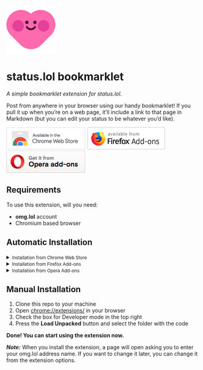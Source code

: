 <img src="./icon.png" height="128">

# status.lol bookmarklet
*A simple bookmarklet extension for status.lol.*

Post from anywhere in your browser using our handy bookmarklet! If you pull it up when you’re on a web page, it’ll include a link to that page in Markdown (but you can edit your status to be whatever you’d like). 

[![Chrome Web Store](https://raw.githubusercontent.com/edizbaha/status.lol-bookmarklet/main/assets/chrome.png)](https://chrome.google.com/webstore/detail/statuslol-bookmarklet/hgoghgphedokmpgipdgbckpjnicdmflb)
[![Firefox Add-ons](https://raw.githubusercontent.com/edizbaha/status.lol-bookmarklet/main/assets/firefox.png)](https://addons.mozilla.org/addon/status-lol-bookmarklet)
[![Opera Add-ons](https://raw.githubusercontent.com/edizbaha/status.lol-bookmarklet/main/assets/opera.png)](https://addons.opera.com/extensions/details/statuslol-bookmarklet)

## Requirements
To use this extension, will you need:
* **omg.lol** account
* Chromium based browser

## Automatic Installation
<details>
<summary><small>Installation from Chrome Web Store</small></summary><p>

- Open the [extension page](https://chrome.google.com/webstore/detail/statuslol-bookmarklet/hgoghgphedokmpgipdgbckpjnicdmflb) in Chrome Web Store.
- Press "Add to Chrome" button.

</details>

<details>
<summary><small>Installation from Firefox Add-ons</small></summary><p>

- Open the [extension page](https://addons.mozilla.org/addon/status-lol-bookmarklet) in Firefox Add-ons.
- Press "Install it" button.

</details>

<details>
<summary><small>Installation from Opera Add-ons</small></summary><p>

- Open the [extension page](https://addons.opera.com/extensions/details/statuslol-bookmarklet) in Opera Add-ons.
- Press "Install it" button.

</details>

## Manual Installation
1. Clone this repo to your machine
2. Open [chrome://extensions/](chrome://extensions/) in your browser
3. Check the box for Developer mode in the top right
4. Press the __Load Unpacked__ button and select the folder with the code

**Done! You can start using the extension now.**

***Note:*** When you install the extension, a page will open asking you to enter your omg.lol address name. If you want to change it later, you can change it from the extension options.
